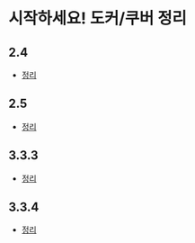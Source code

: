 # 시작하세요! 도커/쿠버 정리

## 2.4
- [정리](https://github.com/YeomJaeSeon/Book-Study/blob/main/%EC%8B%9C%EC%9E%91%ED%95%98%EC%84%B8%EC%9A%94%EB%8F%84%EC%BB%A4%EC%BF%A0%EB%B2%84%EB%84%A4%ED%8B%B0%EC%8A%A4/2.4.md)

## 2.5
- [정리](https://github.com/YeomJaeSeon/Book-Study/blob/main/%EC%8B%9C%EC%9E%91%ED%95%98%EC%84%B8%EC%9A%94%EB%8F%84%EC%BB%A4%EC%BF%A0%EB%B2%84%EB%84%A4%ED%8B%B0%EC%8A%A4/2.5.md)

## 3.3.3
- [정리](https://github.com/YeomJaeSeon/Book-Study/blob/main/%EC%8B%9C%EC%9E%91%ED%95%98%EC%84%B8%EC%9A%94%EB%8F%84%EC%BB%A4%EC%BF%A0%EB%B2%84%EB%84%A4%ED%8B%B0%EC%8A%A4/3.3.3.md)

## 3.3.4
- [정리](https://github.com/YeomJaeSeon/Book-Study/blob/main/%EC%8B%9C%EC%9E%91%ED%95%98%EC%84%B8%EC%9A%94%EB%8F%84%EC%BB%A4%EC%BF%A0%EB%B2%84%EB%84%A4%ED%8B%B0%EC%8A%A4/3.3.4.md)
